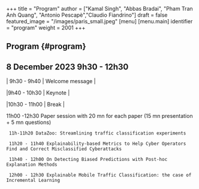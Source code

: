+++
title = "Program"
author = ["Kamal Singh", "Abbas Bradai", "Pham Tran Anh Quang", "Antonio Pescapè","Claudio Fiandrino"]
draft = false
featured_image = "/images/paris_small.jpeg"
[menu]
  [menu.main]
    identifier = "program"
    weight = 2001
+++

## Program {#program}

## 8 December 2023 9h30 - 12h30

| 9h30 - 9h40 | Welcome message |

 |9h40 - 10h30 | Keynote |

|10h30 - 11h00 | Break |

11h00 -12h30 Paper session with 20 mn for each paper (15 mn presentation + 5 mn questions)

     11h-11h20 DataZoo: Streamlining traffic classification experiments

     11h20 - 11h40 Explainability-based Metrics to Help Cyber Operators Find and Correct Misclassified Cyberattacks

     11h40 - 12h00 On Detecting Biased Predictions with Post-hoc Explanation Methods

     12h00 - 12h30 Explainable Mobile Traffic Classification: the case of Incremental Learning 
